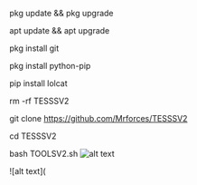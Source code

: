 pkg update && pkg upgrade

apt update && apt upgrade 

pkg install git

pkg install python-pip

pip install lolcat

rm -rf TESSSV2

git clone https://github.com/Mrforces/TESSSV2

cd TESSSV2

bash TOOLSV2.sh
![alt text](https://github.com/Mrforces/TESSSV2/blob/main/IMG_20230806_141809.jpg?raw-true)

![alt text](
